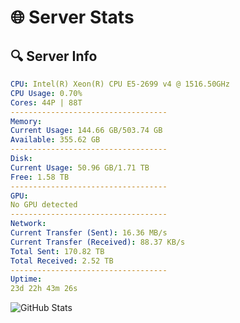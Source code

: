 # 🌐 Server Stats
## 🔍 Server Info
```yaml
CPU: Intel(R) Xeon(R) CPU E5-2699 v4 @ 1516.50GHz
CPU Usage: 0.70%
Cores: 44P | 88T
-----------------------------------
Memory:
Current Usage: 144.66 GB/503.74 GB
Available: 355.62 GB
-----------------------------------
Disk:
Current Usage: 50.96 GB/1.71 TB
Free: 1.58 TB
-----------------------------------
GPU:
No GPU detected
-----------------------------------
Network:
Current Transfer (Sent): 16.36 MB/s
Current Transfer (Received): 88.37 KB/s
Total Sent: 170.82 TB
Total Received: 2.52 TB
-----------------------------------
Uptime:
23d 22h 43m 26s
```
![GitHub Stats](https://img.shields.io/badge/Updated-2025-03-03_21:26:44-blue)